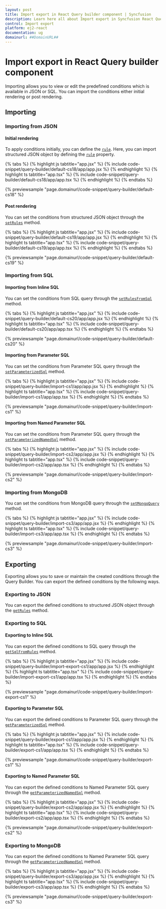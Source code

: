 ```yaml
---
layout: post
title: Import export in React Query builder component | Syncfusion
description: Learn here all about Import export in Syncfusion React Query builder component of Syncfusion Essential JS 2 and more.
control: Import export 
platform: ej2-react
documentation: ug
domainurl: ##DomainURL##
---
```


# Import export in React Query builder component

Importing allows you to view or edit the predefined conditions which is available in JSON or SQL. You can import the conditions either initial rendering or post rendering.

## Importing

### Importing from JSON

#### Initial rendering

To apply conditions initially, you can define the [`rule`](https://ej2.syncfusion.com/react/documentation/api/query-builder/#rule). Here, you can import structured JSON object by defining the [`rule`](https://ej2.syncfusion.com/react/documentation/api/query-builder/#rule) property.

{% tabs %}
{% highlight js tabtitle="app.jsx" %}
{% include code-snippet/query-builder/default-cs18/app/app.jsx %}
{% endhighlight %}
{% highlight ts tabtitle="app.tsx" %}
{% include code-snippet/query-builder/default-cs18/app/app.tsx %}
{% endhighlight %}
{% endtabs %}

 {% previewsample "page.domainurl/code-snippet/query-builder/default-cs18" %}

#### Post rendering

You can set the conditions from structured JSON object through the [`setRules`](https://ej2.syncfusion.com/react/documentation/api/query-builder/#setrules) method.

{% tabs %}
{% highlight js tabtitle="app.jsx" %}
{% include code-snippet/query-builder/default-cs19/app/app.jsx %}
{% endhighlight %}
{% highlight ts tabtitle="app.tsx" %}
{% include code-snippet/query-builder/default-cs19/app/app.tsx %}
{% endhighlight %}
{% endtabs %}

 {% previewsample "page.domainurl/code-snippet/query-builder/default-cs19" %}

### Importing from SQL

#### Importing from Inline SQL

You can set the conditions from SQL query through the [`setRulesFromSql`](https://ej2.syncfusion.com/react/documentation/api/query-builder/#setrulesfromsql) method.

{% tabs %}
{% highlight js tabtitle="app.jsx" %}
{% include code-snippet/query-builder/default-cs20/app/app.jsx %}
{% endhighlight %}
{% highlight ts tabtitle="app.tsx" %}
{% include code-snippet/query-builder/default-cs20/app/app.tsx %}
{% endhighlight %}
{% endtabs %}

 {% previewsample "page.domainurl/code-snippet/query-builder/default-cs20" %}

#### Importing from Parameter SQL

You can set the conditions from Parameter SQL query through the [`setParameterizedSql`](https://ej2.syncfusion.com/vue/documentation/api/query-builder/#setParameterizedSql) method.

{% tabs %}
{% highlight js tabtitle="app.jsx" %}
{% include code-snippet/query-builder/import-cs1/app/app.jsx %}
{% endhighlight %}
{% highlight ts tabtitle="app.tsx" %}
{% include code-snippet/query-builder/import-cs1/app/app.tsx %}
{% endhighlight %}
{% endtabs %}

{% previewsample "page.domainurl/code-snippet/query-builder/import-cs1" %}

#### Importing from Named Parameter SQL

You can set the conditions from Parameter SQL query through the [`setParameterizedNamedSql`](https://ej2.syncfusion.com/vue/documentation/api/query-builder/#setParameterizedNamedSql) method.

{% tabs %}
{% highlight js tabtitle="app.jsx" %}
{% include code-snippet/query-builder/import-cs2/app/app.jsx %}
{% endhighlight %}
{% highlight ts tabtitle="app.tsx" %}
{% include code-snippet/query-builder/import-cs2/app/app.tsx %}
{% endhighlight %}
{% endtabs %}

{% previewsample "page.domainurl/code-snippet/query-builder/import-cs2" %}

### Importing from MongoDB

You can set the conditions from MongoDB query through the [`setMongoQuery`](https://ej2.syncfusion.com/vue/documentation/api/query-builder/#setMongoQuery) method.

{% tabs %}
{% highlight js tabtitle="app.jsx" %}
{% include code-snippet/query-builder/import-cs3/app/app.jsx %}
{% endhighlight %}
{% highlight ts tabtitle="app.tsx" %}
{% include code-snippet/query-builder/import-cs3/app/app.tsx %}
{% endhighlight %}
{% endtabs %}

{% previewsample "page.domainurl/code-snippet/query-builder/import-cs3" %}

## Exporting

Exporting allows you to save or maintain the created conditions through the Query Builder. You can export the defined conditions by the following ways.

### Exporting to JSON

You can export the defined conditions to structured JSON object through the [`getRules`](https://ej2.syncfusion.com/react/documentation/api/query-builder/#getrules) method.

### Exporting to SQL

#### Exporting to Inline SQL

You can export the defined conditions to SQL query through the [`getSqlFromRules`](https://ej2.syncfusion.com/react/documentation/api/query-builder/#getsqlfromrules) method.

{% tabs %}
{% highlight js tabtitle="app.jsx" %}
{% include code-snippet/query-builder/import-export-cs1/app/app.jsx %}
{% endhighlight %}
{% highlight ts tabtitle="app.tsx" %}
{% include code-snippet/query-builder/import-export-cs1/app/app.tsx %}
{% endhighlight %}
{% endtabs %}

 {% previewsample "page.domainurl/code-snippet/query-builder/import-export-cs1" %}

#### Exporting to Parameter SQL

You can export the defined conditions to Parameter SQL query through the [`getParameterizedSql`](https://ej2.syncfusion.com/react/documentation/api/query-builder/#getParameterizedSql) method.

{% tabs %}
{% highlight js tabtitle="app.jsx" %}
{% include code-snippet/query-builder/export-cs1/app/app.jsx %}
{% endhighlight %}
{% highlight ts tabtitle="app.tsx" %}
{% include code-snippet/query-builder/export-cs1/app/app.tsx %}
{% endhighlight %}
{% endtabs %}

{% previewsample "page.domainurl/code-snippet/query-builder/export-cs1" %}

#### Exporting to Named Parameter SQL

You can export the defined conditions to Named Parameter SQL query through the [`getParameterizedNamedSql`](https://ej2.syncfusion.com/react/documentation/api/query-builder/#getParameterizedNamedSql) method.

{% tabs %}
{% highlight js tabtitle="app.jsx" %}
{% include code-snippet/query-builder/export-cs2/app/app.jsx %}
{% endhighlight %}
{% highlight ts tabtitle="app.tsx" %}
{% include code-snippet/query-builder/export-cs2/app/app.tsx %}
{% endhighlight %}
{% endtabs %}

{% previewsample "page.domainurl/code-snippet/query-builder/export-cs2" %}

### Exporting to MongoDB

You can export the defined conditions to Named Parameter SQL query through the [`getParameterizedNamedSql`](https://ej2.syncfusion.com/react/documentation/api/query-builder/#getParameterizedNamedSql) method.

{% tabs %}
{% highlight js tabtitle="app.jsx" %}
{% include code-snippet/query-builder/export-cs3/app/app.jsx %}
{% endhighlight %}
{% highlight ts tabtitle="app.tsx" %}
{% include code-snippet/query-builder/export-cs3/app/app.tsx %}
{% endhighlight %}
{% endtabs %}

{% previewsample "page.domainurl/code-snippet/query-builder/export-cs3" %}